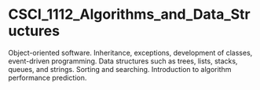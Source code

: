 # CSCI_1112_Algorithms_and_Data_Structures
Object-oriented software. Inheritance, exceptions, development of classes, event-driven programming. Data structures such as trees, lists, stacks, queues, and strings. Sorting and searching. Introduction to algorithm performance prediction.

